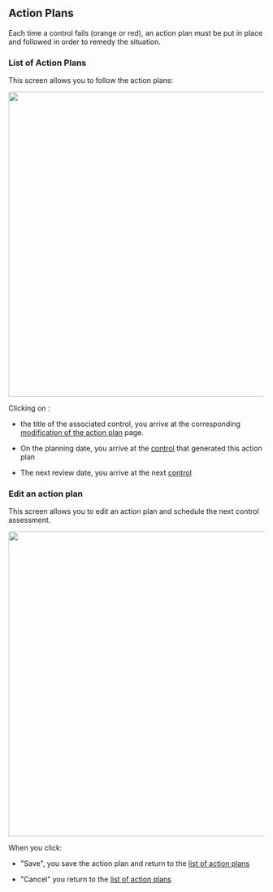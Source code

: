 ## Action Plans

Each time a control fails (orange or red), an action plan must be put in place and followed in order to remedy the situation.

### List of Action Plans <a name="list"></a>

This screen allows you to follow the action plans:

[<img src="/deming/images/a1.png" width="600">](/deming/images/a1.png)


Clicking on :

* the title of the associated control, you arrive at the corresponding [modification of the action plan](#edit) page.

* On the planning date, you arrive at the [control](/deming/controls/#show) that generated this action plan

* The next review date, you arrive at the next [control](/deming/controls/#show)


### Edit an action plan <a name="edit"></a>

This screen allows you to edit an action plan and schedule the next control assessment.

[<img src="/deming/images/a2.png" width="600">](/deming/images/a2.png)


When you click:

* "Save", you save the action plan and return to the [list of action plans](#list)

* "Cancel" you return to the [list of action plans](#list)
